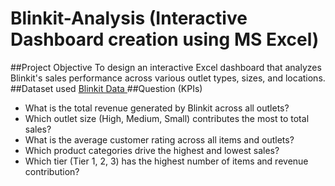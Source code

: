 # Blinkit-Analysis (Interactive Dashboard creation using MS Excel)
##Project Objective
To design an interactive Excel dashboard that analyzes Blinkit's sales performance across various outlet types, sizes, and locations.
##Dataset used
<a href="https://github.com/kartikgautam1323/Blinkit-Analysis/blob/main/BlinkIT%20Grocery%20Data%20Excel.xlsx">Blinkit Data </a>
##Question (KPIs)
- What is the total revenue generated by Blinkit across all outlets?
- Which outlet size (High, Medium, Small) contributes the most to total sales?
- What is the average customer rating across all items and outlets?
- Which product categories drive the highest and lowest sales?
- Which tier (Tier 1, 2, 3) has the highest number of items and revenue contribution?
